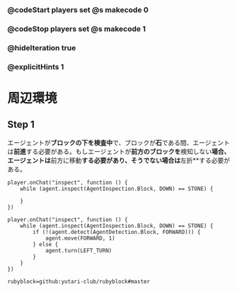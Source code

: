 ### @codeStart players set @s makecode 0
### @codeStop players set @s makecode 1

### @hideIteration true 
### @explicitHints 1


<!-- # Surroundings  -->
# 周辺環境

## Step 1
エージェントが**ブロックの下を検査中**で、ブロックが**石**である間、エージェントは**前進**する必要がある。もしエージェントが**前方のブロックを**検知しない**場合、エージェントは**前方に移動**する必要があり、そうでない場合は**左折**する必要がある。
<!-- While the Agent is **inspecting the block down** and the block is **stone**, the Agent needs to **move forward**. If the Agent does **not** detect a block forward, the Agent needs to **move forward**, otherwise it needs to **turn left**.  -->


```template
player.onChat("inspect", function () {
    while (agent.inspect(AgentInspection.Block, DOWN) == STONE) {
        
    }
})
```

```ghost
player.onChat("inspect", function () {
    while (agent.inspect(AgentInspection.Block, DOWN) == STONE) {
        if (!(agent.detect(AgentDetection.Block, FORWARD))) {
            agent.move(FORWARD, 1)
        } else {
            agent.turn(LEFT_TURN)
        }
    }
})
```
```package
rubyblock=github:yutari-club/rubyblock#master
```
